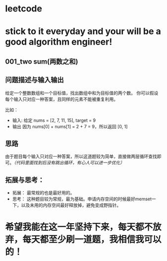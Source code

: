 # leetcode
# stick to it everyday and your will be a good algorithm engineer!
## 001_two sum(两数之和)
## 问题描述与输入输出
给定一个整数数组和一个目标值，找出数组中和为目标值的两个数。
你可以假设每个输入只对应一种答案，且同样的元素不能被重复利用。


比如：
* 输入:
	给定 nums = [2, 7, 11, 15], target = 9
* 输出
	因为 nums[0] + nums[1] = 2 + 7 = 9，所以返回 [0, 1]
 
## 思路			
由于题目每个输入只对应一种答案，所以这道题较为简单，直接做两层循环查找即可。*（代码里面找到后没有跳出循环，有心人可以进一步优化）*

## 拓展与思考：
* 拓展：
		最常规的也是最好用的。
* 思考：
		这种题目较为常规，最为基础。申请内存空间的时候最好memset一下，以及未用的内存空间最好释放掉，避免变成野指针。
        
# 希望我能在这一年坚持下来，每天都不放弃，每天都至少刷一道题，我相信我可以的！
